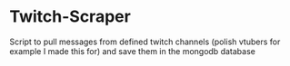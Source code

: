 # Twitch-Scraper
 Script to pull messages from defined twitch channels (polish vtubers for example I made this for) and save them in the mongodb database
